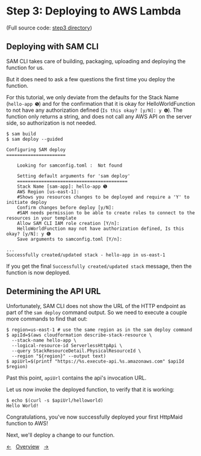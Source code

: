 # Step 3: Deploying to AWS Lambda

(Full source code: [step3 directory](step3))

## Deploying with SAM CLI

SAM CLI takes care of building, packaging, uploading and deploying the function for us.

But it does need to ask a few questions the first time you deploy the function.

For this tutorial, we only deviate from the defaults for the Stack Name (`hello-app ➎`) and for the confirmation that it is okay for HelloWorldFunction to not have any authorization defined (`Is this okay? [y/N]: y ➏`).
The function only returns a string, and does not call any AWS API on the server side, so authorization is not needed.

```shell
$ sam build
$ sam deploy --guided

Configuring SAM deploy
======================

	Looking for samconfig.toml :  Not found

	Setting default arguments for 'sam deploy'
	=========================================
	Stack Name [sam-app]: hello-app ➎
	AWS Region [us-east-1]:
	#Shows you resources changes to be deployed and require a 'Y' to initiate deploy
	Confirm changes before deploy [y/N]:
	#SAM needs permission to be able to create roles to connect to the resources in your template
	Allow SAM CLI IAM role creation [Y/n]:
	HelloWorldFunction may not have authorization defined, Is this okay? [y/N]: y ➏
	Save arguments to samconfig.toml [Y/n]:

...
Successfully created/updated stack - hello-app in us-east-1

```

If you get the final `Successfully created/updated stack` message, then the function is now deployed.

## Determining the API URL

Unfortunately, SAM CLI does not show the URL of the HTTP endpoint as part of the `sam deploy` command output. So we need to execute a couple more commands to find that out:

```shell
$ region=us-east-1 # use the same region as in the sam deploy command
$ apiId=$(aws cloudformation describe-stack-resource \
  --stack-name hello-app \
  --logical-resource-id ServerlessHttpApi \
  --query StackResourceDetail.PhysicalResourceId \
  --region "${region}" --output text)
$ apiUrl=$(printf "https://%s.execute-api.%s.amazonaws.com" $apiId $region)
```

Past this point, `apiUrl` contains the api's invocation URL.

Let us now invoke the deployed function, to verify that it is working:

```shell
$ echo $(curl -s $apiUrl/helloworld)
Hello World!
```

Congratulations, you've now successfully deployed your first HttpMaid function to AWS!

Next, we'll deploy a change to our function.

<!---[Nav]-->
[&larr;](02_AddingLambdaSupport.md)&nbsp;&nbsp;&nbsp;[Overview](README.md)&nbsp;&nbsp;&nbsp;[&rarr;](04_UpdatingOurFunction.md)
